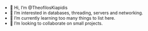 - 👋 Hi, I’m @TheofilosKiapidis
- 👀 I’m interested in databases, threading, servers and networking.
- 🌱 I’m currently learning too many things to list here.
- 💞️ I’m looking to collaborate on small projects.

<!---
TheofilosKiapidis/TheofilosKiapidis is a ✨ special ✨ repository because its `README.md` (this file) appears on your GitHub profile.
You can click the Preview link to take a look at your changes.
--->
